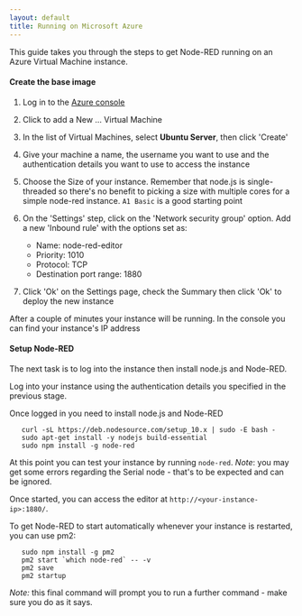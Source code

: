 ```yaml
---
layout: default
title: Running on Microsoft Azure
---
```


This guide takes you through the steps to get Node-RED running on an Azure
Virtual Machine instance.

#### Create the base image

1. Log in to the [Azure console](https://portal.azure.com/)

2. Click to add a New ... Virtual Machine

3. In the list of Virtual Machines, select **Ubuntu Server**, then click 'Create'

4. Give your machine a name, the username you want to use and the authentication
   details you want to use to access the instance

5. Choose the Size of your instance. Remember that node.js is single-threaded so
   there's no benefit to picking a size with multiple cores for a simple node-red
   instance. `A1 Basic` is a good starting point

6. On the 'Settings' step, click on the 'Network security group' option. Add a
   new 'Inbound rule' with the options set as:
     - Name: node-red-editor
     - Priority: 1010
     - Protocol: TCP
     - Destination port range: 1880

7. Click 'Ok' on the Settings page, check the Summary then click 'Ok' to deploy
   the new instance

After a couple of minutes your instance will be running. In the console
you can find your instance's IP address

#### Setup Node-RED

The next task is to log into the instance then install node.js and Node-RED.

Log into your instance using the authentication details you specified in the
previous stage.

Once logged in you need to install node.js and Node-RED

       curl -sL https://deb.nodesource.com/setup_10.x | sudo -E bash -
       sudo apt-get install -y nodejs build-essential
       sudo npm install -g node-red


At this point you can test your instance by running `node-red`. *Note*: you may
get some errors regarding the Serial node - that's to be expected and can be
ignored.

Once started, you can access the editor at `http://<your-instance-ip>:1880/`.

To get Node-RED to start automatically whenever your instance is restarted, you
can use pm2:

       sudo npm install -g pm2
       pm2 start `which node-red` -- -v
       pm2 save
       pm2 startup

*Note:* this final command will prompt you to run a further command - make sure you do as it says.
